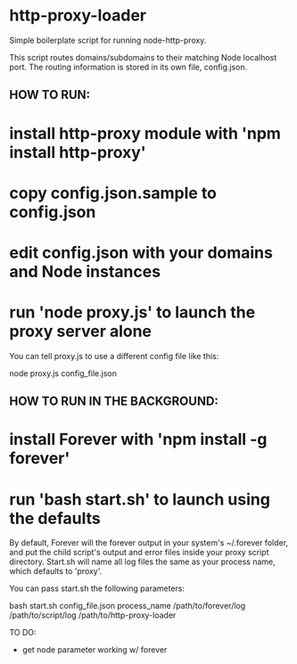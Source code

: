 http-proxy-loader
======================

Simple boilerplate script for running node-http-proxy.

This script routes domains/subdomains to their matching Node localhost port. The routing information is stored in its own file, config.json.

HOW TO RUN:
---

# install http-proxy module with 'npm install http-proxy'
# copy config.json.sample to config.json
# edit config.json with your domains and Node instances
# run 'node proxy.js' to launch the proxy server alone

You can tell proxy.js to use a different config file like this:

node proxy.js config_file.json

HOW TO RUN IN THE BACKGROUND:
---

# install Forever with 'npm install -g forever'
# run 'bash start.sh' to launch using the defaults

By default, Forever will the forever output in your system's ~/.forever folder, and put the child script's output and error  files inside your proxy script directory. Start.sh will name all log files the same as your process name, which defaults to 'proxy'.

You can pass start.sh the following parameters:

bash start.sh config_file.json process_name /path/to/forever/log /path/to/script/log /path/to/http-proxy-loader

TO DO:
- get node parameter working w/ forever